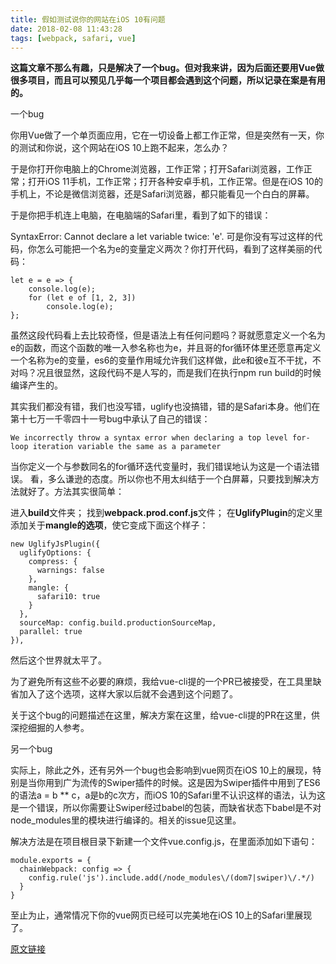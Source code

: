 ```yaml
---
title: 假如测试说你的网站在iOS 10有问题
date: 2018-02-08 11:43:28
tags: [webpack, safari, vue]
---
```

**这篇文章不那么有趣，只是解决了一个bug。但对我来讲，因为后面还要用Vue做很多项目，而且可以预见几乎每一个项目都会遇到这个问题，所以记录在案是有用的。**

一个bug

你用Vue做了一个单页面应用，它在一切设备上都工作正常，但是突然有一天，你的测试和你说，这个网站在iOS 10上跑不起来，怎么办？

于是你打开你电脑上的Chrome浏览器，工作正常；打开Safari浏览器，工作正常；打开iOS 11手机，工作正常；打开各种安卓手机，工作正常。但是在iOS 10的手机上，不论是微信浏览器，还是Safari浏览器，都只能看见一个白白的屏幕。

于是你把手机连上电脑，在电脑端的Safari里，看到了如下的错误：

SyntaxError: Cannot declare a let variable twice: 'e'.
可是你没有写过这样的代码，你怎么可能把一个名为e的变量定义两次？你打开代码，看到了这样美丽的代码：

	let e = e => {
	    console.log(e);
	    for (let e of [1, 2, 3])
	        console.log(e);
	};
虽然这段代码看上去比较奇怪，但是语法上有任何问题吗？哥就愿意定义一个名为e的函数，而这个函数的唯一入参名称也为e，并且哥的for循环体里还愿意再定义一个名称为e的变量，es6的变量作用域允许我们这样做，此e和彼e互不干扰，不对吗？况且很显然，这段代码不是人写的，而是我们在执行npm run build的时候编译产生的。

其实我们都没有错，我们也没写错，uglify也没搞错，错的是Safari本身。他们在第十七万一千零四十一号bug中承认了自己的错误：

	We incorrectly throw a syntax error when declaring a top level for-loop iteration variable the same as a parameter
当你定义一个与参数同名的for循环迭代变量时，我们错误地认为这是一个语法错误。
看，多么谦逊的态度。所以你也不用太纠结于一个白屏幕，只要找到解决方法就好了。方法其实很简单：

进入**build**文件夹；
找到**webpack.prod.conf.js**文件；
在**UglifyPlugin**的定义里添加关于**mangle的选项**，使它变成下面这个样子：

    new UglifyJsPlugin({
      uglifyOptions: {
        compress: {
          warnings: false
        },
        mangle: {
          safari10: true
        }
      },
      sourceMap: config.build.productionSourceMap,
      parallel: true
    }),

然后这个世界就太平了。

为了避免所有这些不必要的麻烦，我给vue-cli提的一个PR已被接受，在工具里缺省加入了这个选项，这样大家以后就不会遇到这个问题了。

关于这个bug的问题描述在这里，解决方案在这里，给vue-cli提的PR在这里，供深挖细掘的人参考。

另一个bug

实际上，除此之外，还有另外一个bug也会影响到vue网页在iOS 10上的展现，特别是当你用到广为流传的Swiper插件的时候。这是因为Swiper插件中用到了ES6的语法a = b ** c，a是b的c次方，而iOS 10的Safari里不认识这样的语法，认为这是一个错误，所以你需要让Swiper经过babel的包装，而缺省状态下babel是不对node_modules里的模块进行编译的。相关的issue见这里。

解决方法是在项目根目录下新建一个文件vue.config.js，在里面添加如下语句：

	module.exports = {
	  chainWebpack: config => {
	    config.rule('js').include.add(/node_modules\/(dom7|swiper)\/.*/)
	  }
	}

至止为止，通常情况下你的vue网页已经可以完美地在iOS 10上的Safari里展现了。

[原文链接](https://segmentfault.com/a/1190000013075464)